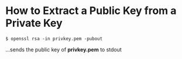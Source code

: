 # How to Extract a Public Key from a Private Key

```
$ openssl rsa -in privkey.pem -pubout
```
...sends the public key of **privkey.pem** to stdout
